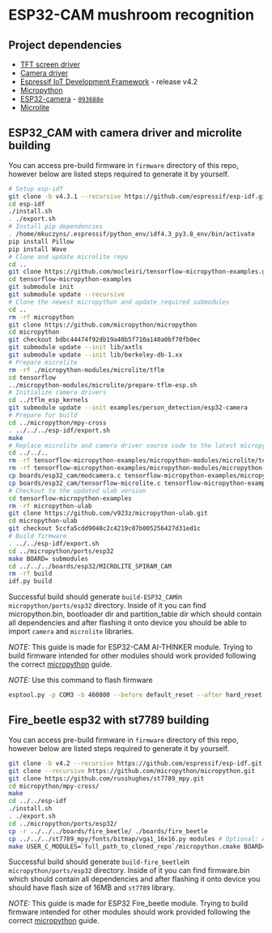 # ESP32-CAM mushroom recognition
## Project dependencies
- [TFT screen driver](https://github.com/russhughes/st7789_mpy)
- [Camera driver](https://github.com/lemariva/micropython-camera-driver)
- [Espressif IoT Development Framework](https://github.com/espressif/esp-idf) - release v4.2
- [Micropython](https://github.com/micropython/micropython)
- [ESP32-camera](https://github.com/espressif/esp32-camera) - [`093688e`](https://github.com/espressif/esp32-camera/commit/093688e0b3521ac982bc3d38bbf92059d97e3613)
- [Microlite](https://github.com/mocleiri/tensorflow-micropython-examples)

## ESP32_CAM with camera driver and microlite building
You can access pre-build firmware in `firmware` directory of this repo, however below are listed steps required to generate it by yourself.
```bash
# Setup esp-idf
git clone -b v4.3.1 --recursive https://github.com/espressif/esp-idf.git
cd esp-idf
./install.sh
. ./export.sh
# Install pip dependencies
. /home/mkuczyns/.espressif/python_env/idf4.3_py3.8_env/bin/activate
pip install Pillow
pip install Wave
# Clone and update microlite repo
cd ..
git clone https://github.com/mocleiri/tensorflow-micropython-examples.git
cd tensorflow-micropython-examples
git submodule init
git submodule update --recursive
# Clone the newest micropython and update required submodules
cd ..
rm -rf micropython
git clone https://github.com/micropython/micropython
cd micropython
git checkout bdbc44474f92db19a40b5f710a140a0bf70fb0ec
git submodule update --init lib/axtls
git submodule update --init lib/berkeley-db-1.xx
# Prepare microlite
rm -rf ./micropython-modules/microlite/tflm
cd tensorflow
../micropython-modules/microlite/prepare-tflm-esp.sh
# Initialize camera drivers
cd ../tflm_esp_kernels
git submodule update --init examples/person_detection/esp32-camera
# Prepare for build
cd ../micropython/mpy-cross
. ../../../esp-idf/export.sh 
make
# Replace microlite and camera driver source code to the latest micropython requirements
cd ../../..
rm -rf tensorflow-micropython-examples/micropython-modules/microlite/tensorflow-microlite.c
rm -rf tensorflow-micropython-examples/micropython-modules/micropython-camera-driver/modcamera.c
cp boards/esp32_cam/modcamera.c tensorflow-micropython-examples/micropython-modules/micropython-camera-driver/
cp boards/esp32_cam/tensorflow-microlite.c tensorflow-micropython-examples/micropython-modules/microlite/
# Checkout to the updated ulab version
cd tensorflow-micropython-examples
rm -rf micropython-ulab
git clone https://github.com/v923z/micropython-ulab.git
cd micropython-ulab
git checkout 5ccfa5cdd9040c2c4219c07b005256427d31ed1c
# Build firmware
. ../../esp-idf/export.sh
cd ../micropython/ports/esp32
make BOARD= submodules
cd ../../../boards/esp32/MICROLITE_SPIRAM_CAM
rm -rf build
idf.py build
```

Successful build should generate `build-ESP32_CAM`in `micropython/ports/esp32` directory. Inside of it you can find micropython.bin, bootloader dir and partition_table dir which should contain all dependencies and after flashing it onto device you should be able to import `camera` and `microlite` libraries. 

*NOTE:* This guide is made for ESP32-CAM AI-THINKER module. Trying to build firmware intended for other modules should work provided following the correct [micropython](https://github.com/micropython/micropython) guide.

*NOTE:* Use this command to flash firmware
```bash
esptool.py -p COM3 -b 460800 --before default_reset --after hard_reset --chip esp32 write_flash --flash_mode dio --flash_size detect --flash_freq 40m 0x1000 .\bootloader\bootloader.bin 0x8000 .\partition_table\partition-table.bin 0x10000 .\micropython.bin
```

## Fire_beetle esp32 with st7789 building
You can access pre-build firmware in `firmware` directory of this repo, however below are listed steps required to generate it by yourself.
```bash
git clone -b v4.2 --recursive https://github.com/espressif/esp-idf.git
git clone --recursive https://github.com/micropython/micropython.git
git clone https://github.com/russhughes/st7789_mpy.git
cd micropython/mpy-cross/
make
cd ../../esp-idf
./install.sh
. ./export.sh
cd ../micropython/ports/esp32/
cp -r ../../../boards/fire_beetle/ ./boards/fire_beetle
cp ../../../st7789_mpy/fonts/bitmap/vga1_16x16.py modules # Optional: Adding font in order to display text
make USER_C_MODULES=`full_path_to_cloned_repo`/micropython.cmake BOARD=fire_beetle FROZEN_MANIFEST="" FROZEN_MPY_DIR=$UPYDIR/modules
```

Successful build should generate `build-fire_beetle`in `micropython/ports/esp32` directory. Inside of it you can find firmware.bin which should contain all dependencies and after flashing it onto device you should have flash size of 16MB and `st7789` library. 

*NOTE:* This guide is made for ESP32 Fire_beetle module. Trying to build firmware intended for other modules should work provided following the correct [micropython](https://github.com/micropython/micropython) guide.
